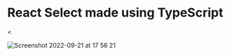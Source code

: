 # React Select made using TypeScript

<

![Screenshot 2022-09-21 at 17 56 21](https://user-images.githubusercontent.com/66374168/191553585-794b2607-8f79-4a42-8daa-7c62b2a8d622.png)

